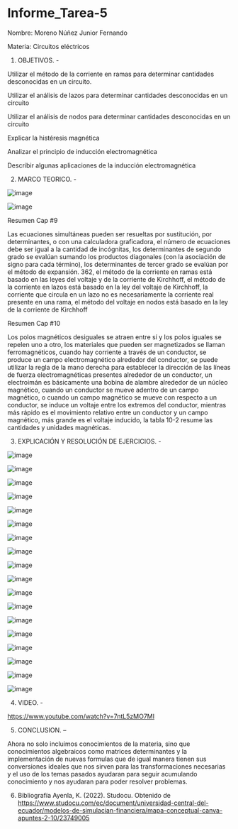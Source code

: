 # Informe_Tarea-5

Nombre: Moreno Núñez Junior Fernando

Materia: Circuitos eléctricos

1. OBJETIVOS. - 

Utilizar el método de la corriente en ramas para determinar cantidades desconocidas en un circuito.

Utilizar el análisis de lazos para determinar cantidades desconocidas en un circuito 

Utilizar el análisis de nodos para determinar cantidades desconocidas en un circuito

Explicar la histéresis magnética 

Analizar el principio de inducción electromagnética 

Describir algunas aplicaciones de la inducción electromagnética

2. MARCO TEORICO. -

![image](https://user-images.githubusercontent.com/116831534/210893386-08ee2d35-7f7d-4d05-8090-a30529f5c4e4.png)

![image](https://user-images.githubusercontent.com/116831534/210893402-a03bc8fc-3583-4a15-a6e8-950c13c9e500.png)

Resumen Cap #9

Las ecuaciones simultáneas pueden ser resueltas por sustitución, por determinantes, o con una calculadora graficadora, el número de ecuaciones debe ser igual a la cantidad de incógnitas, los determinantes de segundo grado se evalúan sumando los productos diagonales (con la asociación de signo para cada término), los determinantes de tercer grado se evalúan por el método de expansión. 362, el método de la corriente en ramas está basado en las leyes del voltaje y de la corriente de Kirchhoff, el método de la corriente en lazos está basado en la ley del voltaje de Kirchhoff, la corriente que circula en un lazo no es necesariamente la corriente real presente en una rama, el método del voltaje en nodos está basado en la ley de la corriente de Kirchhoff

Resumen Cap #10

Los polos magnéticos desiguales se atraen entre sí y los polos iguales se repelen uno a otro, los materiales que pueden ser magnetizados se llaman ferromagnéticos, cuando hay corriente a través de un conductor, se produce un campo electromagnético alrededor del conductor, se puede utilizar la regla de la mano derecha para establecer la dirección de las líneas de fuerza electromagnéticas presentes alrededor de un conductor, un electroimán es básicamente una bobina de alambre alrededor de un núcleo magnético, cuando un conductor se mueve adentro de un campo magnético, o cuando un campo magnético se mueve con respecto a un conductor, se induce un voltaje entre los extremos del conductor, mientras más rápido es el movimiento relativo entre un conductor y un campo magnético, más grande es el voltaje inducido, la tabla 10-2 resume las cantidades y unidades magnéticas.

3. EXPLICACIÓN Y RESOLUCIÓN DE EJERCICIOS. -

![image](https://user-images.githubusercontent.com/116831534/210893605-8be89733-998b-4a0f-b0df-b599cb06915f.png)

![image](https://user-images.githubusercontent.com/116831534/210893657-c402c083-02c4-43a8-93e7-c6b986918451.png)

![image](https://user-images.githubusercontent.com/116831534/210893678-55246379-f46f-4877-af03-8f7d69c3c364.png)

![image](https://user-images.githubusercontent.com/116831534/210893698-6e833298-7fff-4600-9226-97d295cd8d0d.png)

![image](https://user-images.githubusercontent.com/116831534/210893722-0d5dd562-56a0-4bbd-927f-0cfcd4a011e2.png)

![image](https://user-images.githubusercontent.com/116831534/210893733-779eb1f1-ce89-4129-88b1-ef000fb6dc61.png)

![image](https://user-images.githubusercontent.com/116831534/210893749-ca700fde-5d98-4a6b-97ca-d95ffb955538.png)

![image](https://user-images.githubusercontent.com/116831534/210893771-b3e16c56-c650-4fa9-ace8-bf91fbebf569.png)

![image](https://user-images.githubusercontent.com/116831534/210893781-4c18faf6-26da-454a-9d20-aa4526585b88.png)

![image](https://user-images.githubusercontent.com/116831534/210893796-10f4f9ad-3768-4a4b-a53b-b7fad6817164.png)

![image](https://user-images.githubusercontent.com/116831534/210893817-41186069-7ecd-4bc6-9d36-1b90da711878.png)

![image](https://user-images.githubusercontent.com/116831534/210893845-d11e8f8d-3161-4714-a233-32602736a3a3.png)

![image](https://user-images.githubusercontent.com/116831534/210893856-139f8e96-903f-4736-a277-3c2eb37c5b40.png)

![image](https://user-images.githubusercontent.com/116831534/210893868-a2362101-0f16-4a1c-837c-374a3e9031e8.png)

![image](https://user-images.githubusercontent.com/116831534/210893881-78a2ec56-6970-4ae8-95ee-dd9729a4baf5.png)

![image](https://user-images.githubusercontent.com/116831534/210893899-d4e923d2-9166-455e-b08f-fb9fcdcf1c36.png)

![image](https://user-images.githubusercontent.com/116831534/210893909-21c6e0bc-d5cc-441a-91cb-5bfae6275e27.png)

![image](https://user-images.githubusercontent.com/116831534/210893923-3a54442f-bf4e-4c22-8d1b-31c16f8fe5a1.png)

4. VIDEO. -

https://www.youtube.com/watch?v=7ntL5zMO7MI

5. CONCLUSION. – 

Ahora no solo incluimos conocimientos de la materia, sino que conocimientos algebraicos como matrices determinantes y la implementación de nuevas formulas que de igual manera tienen sus conversiones ideales que nos sirven para las transformaciones necesarias y el uso de los temas pasados ayudaran para seguir acumulando conocimiento y nos ayudaran para poder resolver problemas.

6. Bibliografía
Ayenla, K. (2022). Studocu. Obtenido de https://www.studocu.com/ec/document/universidad-central-del-ecuador/modelos-de-simulacian-financiera/mapa-conceptual-canva-apuntes-2-10/23749005

